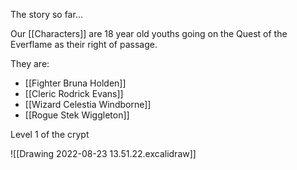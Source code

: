 The story so far...

Our [[Characters]] are 18 year old youths going on the Quest of the Everflame as their right of passage.

They are:

- [[Fighter Bruna Holden]]
- [[Cleric Rodrick Evans]]
- [[Wizard Celestia Windborne]]
- [[Rogue Stek Wiggleton]]


Level 1 of the crypt

![[Drawing 2022-08-23 13.51.22.excalidraw]]